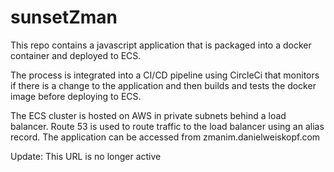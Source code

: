 # sunsetZman
 This repo contains a javascript application that is packaged into a docker container and deployed to ECS.

 The process is integrated into a CI/CD pipeline using CircleCi that monitors if there is a change to the application and then builds and tests the docker image before deploying to ECS.

 The ECS cluster is hosted on AWS in private subnets behind a load balancer. Route 53 is used to route traffic to the load balancer using an alias record. The application can be accessed from zmanim.danielweiskopf.com

Update: This URL is no longer active
